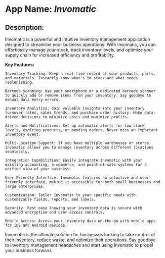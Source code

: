 # App Name: *Invomatic*

## Description:

Invomatic is a powerful and intuitive inventory management application designed to streamline your business operations. With Invomatic, you can effortlessly manage your stock, track inventory levels, and optimize your supply chain for increased efficiency and profitability.

__Key Features:__

    Inventory Tracking: Keep a real-time record of your products, parts, and materials. Instantly know what's in stock and what needs replenishing.

    Barcode Scanning: Use your smartphone or a dedicated barcode scanner to quickly add or remove items from your inventory. Say goodbye to manual data entry errors.

    Inventory Analytics: Gain valuable insights into your inventory turnover rates, sales trends, and purchase order history. Make data-driven decisions to minimize costs and maximize profits.

    Alerts and Notifications: Set up automatic alerts for low stock levels, expiring products, or pending orders. Never miss an important inventory event.

    Multi-Location Support: If you have multiple warehouses or stores, Invomatic allows you to manage inventory across different locations seamlessly.

    Integration Capabilities: Easily integrate Invomatic with your existing accounting, e-commerce, and point-of-sale systems for a unified view of your business.

    User-Friendly Interface: Invomatic features an intuitive and user-friendly interface, making it accessible for both small businesses and large enterprises.

    Customization: Tailor Invomatic to your specific needs with customizable fields, reports, and labels.

    Security: Rest easy knowing your inventory data is secure with advanced encryption and user access controls.

    Mobile Access: Access your inventory data on-the-go with mobile apps for iOS and Android devices.

Invomatic is the ultimate solution for businesses looking to take control of their inventory, reduce waste, and optimize their operations. Say goodbye to inventory management headaches and start using Invomatic to propel your business forward.
